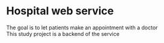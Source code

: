 # Hospital web service
The goal is to let patients make an appointment with a doctor <br>
This study project is a backend of the service
